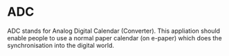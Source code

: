# ADC
ADC stands for Analog Digital Calendar (Converter). This appliation should enable people to use a normal paper calendar (on e-paper) which does the synchronisation into the digital world.
